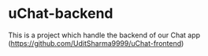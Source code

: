 # uChat-backend

This is a project which handle the backend of our Chat app (https://github.com/UditSharma9999/uChat-frontend)
